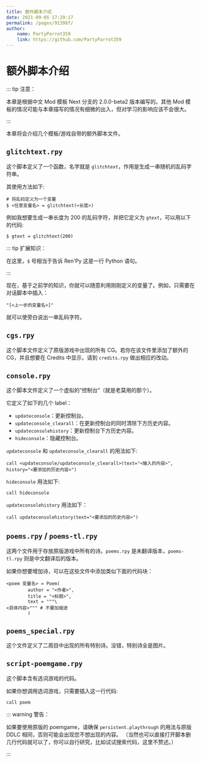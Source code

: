 ```yaml
---
title: 额外脚本介绍
date: 2021-09-05 17:29:17
permalink: /pages/91398f/
author:
    name: PartyParrot359
    link: https://github.com/PartyParrot359
---
```


# 额外脚本介绍

::: tip 注意：

本章是根据中文 Mod 模板 Next 分支的 2.0.0-beta2 版本编写的。其他 Mod 模板的情况可能与本章描写的情况有细微的出入，但对学习的影响应该不会很大。

:::

本章将会介绍几个模板/游戏自带的额外脚本文件。

## `glitchtext.rpy`

这个脚本定义了一个函数，名字就是 `glitchtext`，作用是生成一串随机的乱码字符串。

其使用方法如下:

```renpy
# 将乱码定义为一个变量
$ <任意变量名> = glitchtext(<长度>)
```

例如我想要生成一串长度为 200 的乱码字符，并把它定义为 `gtext`，可以用以下的代码:

```renpy
$ gtext = glitchtext(200)
```

::: tip 扩展知识：

在这里，`$` 号相当于告诉 Ren'Py 这是一行 Python 语句。

:::

现在，基于之前学的知识，你就可以随意利用刚刚定义的变量了。例如，只需要在对话脚本中插入：

```renpy
"[<上一步的变量名>]"
```

就可以使旁白说出一串乱码字符。

## `cgs.rpy`

这个脚本文件定义了原版游戏中出现的所有 CG。若你在该文件里添加了额外的 CG，并且想要在 Credits 中显示，请到 `credits.rpy` 做出相应的改动。

## `console.rpy`

这个脚本文件定义了一个虚拟的“控制台”（就是老莫用的那个）。

它定义了如下的几个 label：

- `updateconsole`：更新控制台。
- `updateconsole_clearall`：在更新控制台的同时清除下方历史内容。
- `updateconsolehistory`：更新控制台下方历史内容。
- `hideconsole`：隐藏控制台。

`updateconsole` 和 `updateconsole_clearall` 的用法如下:

```renpy
call <updateconsole/updateconsole_clearall>(text="<输入的内容>", history="<要添加的历史内容>")
```

`hideconsole` 用法如下:

```renpy
call hideconsole
```

`updateconsolehistory` 用法如下：

```renpy
call updateconsolehistory(text="<要添加的历史内容>")
```

## `poems.rpy` / `poems-tl.rpy`

这两个文件用于存放原版游戏中所有的诗。`poems.rpy` 是未翻译版本，`poems-tl.rpy` 则是中文翻译后的版本。

如果你想要增加诗，可以在这些文件中添加类似下面的代码块：

```renpy
<poem 变量名> = Poem(
        author = "<作者>",
        title = "<标题>",
        text = """\
<具体内容>""" # 不要加缩进
        )
```

## `poems_special.rpy`

这个文件定义了二周目中出现的所有特别诗。没错，特别诗全是图片。

## `script-poemgame.rpy`

这个脚本含有选词游戏的代码。

如果你想调用选词游戏，只需要插入这一行代码:

```renpy
call poem
```

::: warning 警告：

如果要使用原版的 poemgame，请确保 `persistent.playthrough` 的用法与原版 DDLC 相同，否则可能会出现您不想出现的内容。
（当然也可以直接打开脚本删几行代码就可以了，你可以自行研究，比如试试搜索代码，这里不赘述。）

:::
